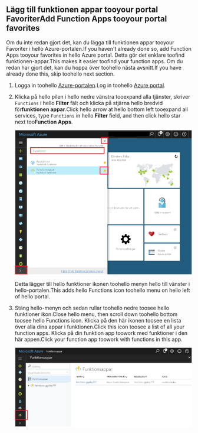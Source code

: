 ## <a name="add-function-apps-tooyour-portal-favorites"></a><span data-ttu-id="a37a8-101">Lägg till funktionen appar tooyour portal Favoriter</span><span class="sxs-lookup"><span data-stu-id="a37a8-101">Add Function Apps tooyour portal favorites</span></span> 

<span data-ttu-id="a37a8-102">Om du inte redan gjort det, kan du lägga till funktionen appar tooyour Favoriter i hello Azure-portalen.</span><span class="sxs-lookup"><span data-stu-id="a37a8-102">If you haven't already done so, add Function Apps tooyour favorites in hello Azure portal.</span></span> <span data-ttu-id="a37a8-103">Detta gör det enklare toofind funktionen-appar.</span><span class="sxs-lookup"><span data-stu-id="a37a8-103">This makes it easier toofind your function apps.</span></span> <span data-ttu-id="a37a8-104">Om du redan har gjort det, kan du hoppa över toohello nästa avsnitt.</span><span class="sxs-lookup"><span data-stu-id="a37a8-104">If you have already done this, skip toohello next section.</span></span> 

1. <span data-ttu-id="a37a8-105">Logga in toohello [Azure-portalen](https://portal.azure.com/).</span><span class="sxs-lookup"><span data-stu-id="a37a8-105">Log in toohello [Azure portal](https://portal.azure.com/).</span></span>

2. <span data-ttu-id="a37a8-106">Klicka på hello pilen i hello nedre vänstra tooexpand alla tjänster, skriver `Functions` i hello **Filter** fält och klicka på stjärna hello bredvid för**funktionen appar**.</span><span class="sxs-lookup"><span data-stu-id="a37a8-106">Click hello arrow at hello bottom left tooexpand all services, type `Functions` in hello **Filter** field, and then click hello star next too**Function Apps**.</span></span>  
 
    ![Skapa funktionsapp i hello Azure-portalen](./media/functions-portal-favorite-function-apps/functions-favorite-function-apps.png)

    <span data-ttu-id="a37a8-108">Detta lägger till hello funktioner ikonen toohello menyn hello till vänster i hello-portalen.</span><span class="sxs-lookup"><span data-stu-id="a37a8-108">This adds hello Functions icon toohello menu on hello left of hello portal.</span></span>

3. <span data-ttu-id="a37a8-109">Stäng hello-menyn och sedan rullar toohello nedre toosee hello funktioner ikon.</span><span class="sxs-lookup"><span data-stu-id="a37a8-109">Close hello menu, then scroll down toohello bottom toosee hello Functions icon.</span></span> <span data-ttu-id="a37a8-110">Klicka på den här ikonen toosee en lista över alla dina appar i funktionen.</span><span class="sxs-lookup"><span data-stu-id="a37a8-110">Click this icon toosee a list of all your function apps.</span></span> <span data-ttu-id="a37a8-111">Klicka på din funktion app toowork med funktioner i den här appen.</span><span class="sxs-lookup"><span data-stu-id="a37a8-111">Click your function app toowork with functions in this app.</span></span> 
 
    ![](./media/functions-portal-favorite-function-apps/functions-function-apps-hub.png)
 
     